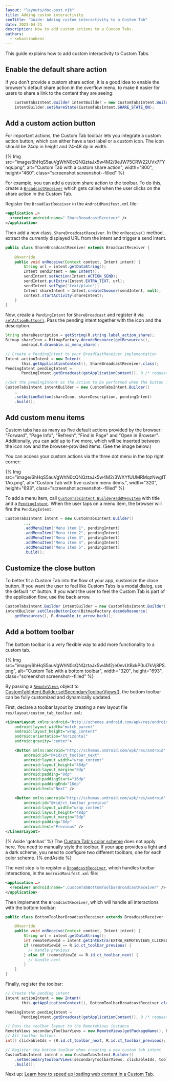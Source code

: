 ```yaml
---
layout: "layouts/doc-post.njk"
title: Adding custom interactivity 
seoTitle: "Guide: Adding custom interactivity to a Custom Tab"
date: 2023-04-21
description: How to add custom actions to a Custom Tabs.
authors:
  - sebastianbenz
---
```


This guide explains how to add custom interactivity to Custom Tabs.

## Enable the default share action 

If you don't provide a custom share action, it is a good idea to enable the browser's default share action in the overflow menu, to make it easier for users to share a link to the content they are seeing:

```java
    CustomTabsIntent.Builder intentBuilder = new CustomTabsIntent.Builder();
    intentBuilder.setShareState(CustomTabsIntent.SHARE_STATE_ON);
```

## Add a custom action button 

For important actions, the Custom Tab toolbar lets you integrate a custom action button, which can either have a text label or a custom icon. The icon should be 24dp in height and 24-48 dp in width. 

{% Img src="image/6hHqS5auVgWhN0cQNQztaJx5w4M2/9eJW75CRW22UVx7FYnqs.png", alt="Custom Tab with a custom share action", width="800", height="460", class="screenshot screenshot--filled" %}

For example, you can add a custom share action to the toolbar. To do this, create a [`BroadcastReceiver`](https://developer.android.com/guide/components/broadcasts#receiving-broadcasts) which gets called when the user clicks on the share action in the Custom Tab. 

Register the `BroadCastReceiver` in the `AndroidManifest.xml` file:

```xml
<application …>
  <receiver android:name=".ShareBroadcastReceiver" />
</application>
```

Then add a new class, `ShareBroadcastReceiver`. In the `onReceive()` method, extract the currently displayed URL from the intent and trigger a send intent.

```java
public class ShareBroadcastReceiver extends BroadcastReceiver {
   
    @Override
    public void onReceive(Context context, Intent intent) {
        String url = intent.getDataString();
        Intent sendIntent = new Intent();
        sendIntent.setAction(Intent.ACTION_SEND);
        sendIntent.putExtra(Intent.EXTRA_TEXT, url);
        sendIntent.setType("text/plain");
        Intent shareIntent = Intent.createChooser(sendIntent, null);
        context.startActivity(shareIntent);
    }
}
```

Now, create a `PendingIntent` for `ShareBroadcast` and register it via [`setActionButton()`](https://developer.android.com/reference/androidx/browser/customtabs/CustomTabsIntent.Builder#setActionButton(android.graphics.Bitmap,java.lang.String,android.app.PendingIntent)). Pass the pending intent together with the icon and the description. 

```java
String shareDescription = getString(R.string.label_action_share);
Bitmap shareIcon = BitmapFactory.decodeResource(getResources(),
       android.R.drawable.ic_menu_share);

// Create a PendingIntent to your BroadCastReceiver implementation
Intent actionIntent = new Intent(
       this.getApplicationContext(), ShareBroadcastReceiver.class);
PendingIntent pendingIntent =
       PendingIntent.getBroadcast(getApplicationContext(), 0 /* request code */, actionIntent, PendingIntent.FLAG_MUTABLE);           

//Set the pendingIntent as the action to be performed when the button is clicked.
CustomTabsIntent intentBuilder = new CustomTabsIntent.Builder()
    …
    .setActionButton(shareIcon, shareDescription, pendingIntent)
    .build();
```

## Add custom menu items

Custom tabs has as many as five default actions provided by the browser: "Forward", "Page Info", "Refresh", "Find in Page" and "Open in Browser". Additionally, you can add up to five more, which will be inserted between the icon row and the browser-provided items. (See the image below.)

You can access your custom actions via the three dot menu in the top right corner:

{% Img src="image/6hHqS5auVgWhN0cQNQztaJx5w4M2/3WXYfUUMRMqzNwgIT1Ao.png", alt="Custom Tab with five custom menu items.", width="320", height="693", class="screenshot screenshot--filled" %}

To add a menu item, call [`CustomTabsIntent.Builder#addMenuItem`](https://developer.android.com/reference/androidx/browser/customtabs/CustomTabsIntent.Builder#addMenuItem(java.lang.String,android.app.PendingIntent)) with title and a [`PendingIntent`](https://developer.android.com/reference/android/app/PendingIntent). When the user taps on a menu item, the browser will fire the `PendingIntent`.


```java
CustomTabsIntent intent = new CustomTabsIntent.Builder()
        ...
        .addMenuItem("Menu item 1", pendingIntent)
        .addMenuItem("Menu item 2", pendingIntent)
        .addMenuItem("Menu item 3", pendingIntent)
        .addMenuItem("Menu item 4", pendingIntent)
        .addMenuItem("Menu item 5", pendingIntent)
        .build();
```

## Customize the close button

To better fit a Custom Tab into the flow of your app, customize the close button. If you want the user to feel like Custom Tabs is a modal dialog, use the default `“X”` button. If you want the user to feel the Custom Tab is part of the application flow, use the back arrow.

```java
CustomTabsIntent.Builder intentBuilder = new CustomTabsIntent.Builder();
intentBuilder.setCloseButtonIcon(BitmapFactory.decodeResource(
    getResources(), R.drawable.ic_arrow_back));
```

## Add a bottom toolbar

The bottom toolbar is a very flexible way to add more functionality to a custom tab. 

{% Img src="image/6hHqS5auVgWhN0cQNQztaJx5w4M2/e0evUtBxkP0uI7kVj8PS.png", alt="Custom Tab with a bottom toolbar", width="320", height="693", class="screenshot screenshot--filled" %}

By passing a [`RemoteViews`](https://developer.android.com/reference/android/widget/RemoteViews?cmdf=android+remoteviews) object to [CustomTabIntent.Builder.setSecondaryToolbarViews()](https://developer.android.com/reference/android/support/customtabs/CustomTabsIntent.Builder.html#setSecondaryToolbarViews(android.widget.RemoteViews,%20int[],%20android.app.PendingIntent)), the bottom toolbar can be fully customized and dynamically updated.

First, declare a toolbar layout by creating a new layout file `res/layout/custom_tab_toolbar.xml`:

```xml
<LinearLayout xmlns:android="http://schemas.android.com/apk/res/android"
    android:layout_width="match_parent"
    android:layout_height="wrap_content"
    android:orientation="horizontal"
    android:gravity="center">

    <Button xmlns:android="http://schemas.android.com/apk/res/android"
        android:id="@+id/ct_toolbar_next"
        android:layout_width="wrap_content"
        android:layout_height="48dp"
        android:layout_margin="8dp"
        android:padding="8dp"
        android:paddingStart="16dp"
        android:paddingEnd="16dp"
        android:text="Next" />

    <Button xmlns:android="http://schemas.android.com/apk/res/android"
        android:id="@+id/ct_toolbar_previous"
        android:layout_width="wrap_content"
        android:layout_height="48dp"
        android:layout_margin="8dp"
        android:padding="8dp"
        android:text="Previous" />
</LinearLayout>
```

{% Aside 'gotchas' %}
The [Custom Tab's color scheme](https://developer.android.com/reference/androidx/browser/customtabs/CustomTabsIntent.Builder?cmdf=custom%20tabs%20intent%20builder#setDefaultColorSchemeParams(androidx.browser.customtabs.CustomTabColorSchemeParams)) does not apply here. You need to manually style the toolbar. If your app provides a light and a dark scheme, you need to configure two different toolbars, one for each color scheme.
{% endAside %}

The next step is to register a [`BroadcastReceiver`](https://developer.android.com/guide/components/broadcasts#receiving-broadcasts), which handles toolbar interactions, in the `AndroidManifest.xml` file:

```xml
<application …>
  <receiver android:name=".CustomTabBottomToolbarBroadcastReceiver" />
</application>
```

Then implement the `BroadcastReceiver`, which will handle all interactions with the bottom toolbar:

```java
public class BottomToolbarBroadcastReceiver extends BroadcastReceiver {

    @Override
    public void onReceive(Context context, Intent intent) {
        String url = intent.getDataString();
        int remoteViewId = intent.getIntExtra(EXTRA_REMOTEVIEWS_CLICKED_ID, -1);
        if (remoteViewId == R.id.ct_toolbar_previous) {
          // handle previous
        } else if (remoteViewId == R.id.ct_toolbar_next) {
          // handle next
        }
    }
}
```

Finally, register the toolbar:

```java
// Create the pending intent
Intent actionIntent = new Intent(
       this.getApplicationContext(), BottomToolbarBroadcastReceiver.class);

PendingIntent pendingIntent =
       PendingIntent.getBroadcast(getApplicationContext(), 0 /* request code */, actionIntent, PendingIntent.FLAG_MUTABLE);           

// Pass the toolbar layout to the RemoteViews instance
RemoteViews secondaryToolbarViews = new RemoteViews(getPackageName(), R.layout.custom_tab_toolbar);
// All toolbar buttons
int[] clickableIds = {R.id.ct_toolbar_next, R.id.ct_toolbar_previous};

// Register the bottom toolbar when creating a new custom tab intent
CustomTabsIntent intent = new CustomTabsIntent.Builder()
    .setSecondaryToolbarViews(secondaryToolbarViews, clickableIds, toolbarPendingIntent)
    .build();
```


Next up: [Learn how to speed up loading web content in a Custom Tab](/docs/android/custom-tabs/guide-warmup-prefetch/).
